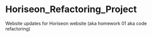 # Horiseon_Refactoring_Project
Website updates for Horiseon website (aka homework 01 aka code refactoring)
